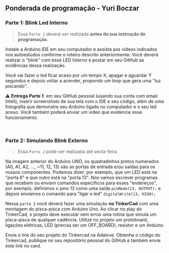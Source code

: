 ## Ponderada de programação - Yuri Boczar
### Parte 1: Blink Led Interno  
> Essa `Parte 1` deverá ser realizada **antes da sua instrução de programação**. 

Instale a Arduino IDE em seu computador e assista aos vídeos indicados nos autoestudos conforme o roteiro descrito anteriormente. Você deverá realizar o "blink" com esse LED Interno e postar em seu GitHub as evidências dessa realização. 

Você vai fazer o led ficar aceso por um tempo X, apagar e aguardar Y segundos e depois voltar a acender, propondo um loop que gera uma "luz piscando".

⚠️ **Entrega Parte 1**: em seu GitHub pessoal (usando sua conta com email Inteli), inserir screenshots de sua tela com o IDE e seu código, além de uma fotografia que demonstre seu Arduino ligado no computador e o seu led aceso. Você também poderá enviar um vídeo que evidencie esse funcionamento.

<br>

### Parte 2: Simulando Blink Externo
> Essa `Parte 2` pode ser realizada até sexta-feira.

Na imagem anterior do Arduino UNO, os quadradinhos pretos numerados (A0, A1, A2, ..., ~11, 12, 13) são as portas de entrada e/ou saídas para os nossos componentes. Podemos dizer, por exemplo, que um LED está na "porta 6" e que outro está na "porta 13". Nós vamos escrever programas que recebem ou enviam comandos específicos para esses "endereços", por exemplo, definimos o pino 13 como uma saída `pinMode(13, OUTPUT);` e depois enviamos o comando para "ligar o led" `digitalWrite(13, HIGH);`

Nessa `parte 2` você deverá fazer uma simulação **no TinkerCad** com uma montagem do pisca-pisca com Arduino Uno. Ao clicar no play do TinkerCad, o projeto deve executar sem erros uma rotina que simula um pisca-pisca de qualquer cadência. Utilize no projeto um protoboard, ligações elétricas, LED (precisa ser um OFF_BOARD), resistor e um Arduino. 

Envie o link do seu projeto do Tinkercad na Adalove. Obtenha o código do Tinkercad, publique no seu repositório pessoal do GitHub e também envie este link no card.
